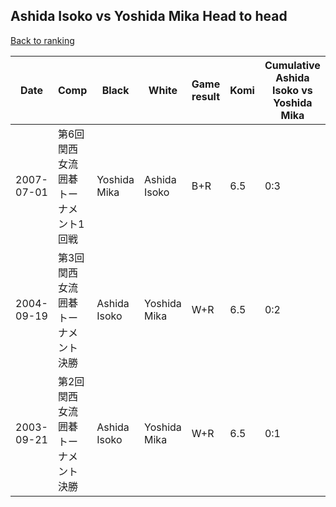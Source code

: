 ## Ashida Isoko vs Yoshida Mika Head to head

[Back to ranking](../../index.md)




| **Date** | **Comp** | **Black** | **White** | **Game result** | **Komi** | **Cumulative Ashida Isoko vs Yoshida Mika** | **Ashida Isoko streak** | **Yoshida Mika streak** | 
| --- | --- | --- | --- | --- | --- | --- | --- | --- |
| 2007-07-01 | 第6回関西女流囲碁トーナメント1回戦 | Yoshida Mika | Ashida Isoko | B+R | 6.5 | 0:3 | 0 | 3 | 
| 2004-09-19 | 第3回関西女流囲碁トーナメント決勝 | Ashida Isoko | Yoshida Mika | W+R | 6.5 | 0:2 | 0 | 2 | 
| 2003-09-21 | 第2回関西女流囲碁トーナメント決勝 | Ashida Isoko | Yoshida Mika | W+R | 6.5 | 0:1 | 0 | 1 |




